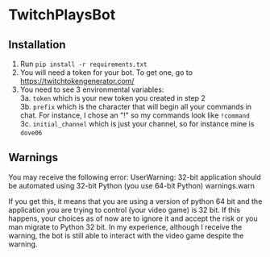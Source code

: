# TwitchPlaysBot

## Installation

1. Run ```pip install -r requirements.txt```
2. You will need a token for your bot. To get one, go to https://twitchtokengenerator.com/
3. You need to see 3 environmental variables:<br>
3a. ```token``` which is your new token you created in step 2<br>
3b. ```prefix``` which is the character that will begin all your commands in chat. For instance, I chose an "!" so my commands look like ```!command```<br>
3c. ```initial_channel``` which is just your channel, so for instance mine is ```dove06```<br>

## Warnings

You may receive the following error:
UserWarning: 32-bit application should be automated using 32-bit Python (you use 64-bit Python) warnings.warn

If you get this, it means that you are using a version of python 64 bit and the application you are trying to control (your video game) is 32 bit. If this happens, your choices as of now are to ignore it and accept the risk or you man migrate to Python 32 bit. In my experience, although I receive the warning, the bot is still able to interact with the video game despite the warning.
